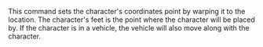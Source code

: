 This command sets the character's coordinates point by warping it to the location. The character's feet is the point where the character will be placed by. If the character is in a vehicle, the vehicle will also move along with the character.
